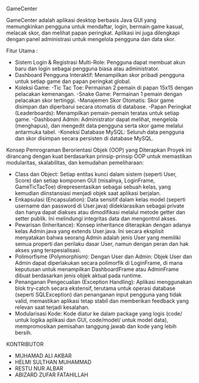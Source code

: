 GameCenter

GameCenter adalah aplikasi desktop berbasis Java GUI yang memungkinkan pengguna untuk mendaftar, login, bermain game kasual, melacak skor, dan melihat papan peringkat. Aplikasi ini juga dilengkapi dengan panel administrasi untuk mengelola pengguna dan data skor.

Fitur Utama :
  - Sistem Login & Registrasi Multi-Role: Pengguna dapat membuat akun baru dan login sebagai pengguna biasa atau administrator. 
  - Dashboard Pengguna Interaktif: Menampilkan skor pribadi pengguna untuk setiap game dan papan peringkat global.
  - Koleksi Game:
  -Tic Tac Toe: Permainan 2 pemain di papan 15x15 dengan pelacakan kemenangan.
  -Snake Game: Permainan 1 pemain dengan pelacakan skor tertinggi.
  -Manajemen Skor Otomatis: Skor game disimpan dan diperbarui secara otomatis di database.
  -Papan Peringkat (Leaderboards): Menampilkan pemain-pemain teratas untuk setiap game.
  -Dashboard Admin: Administrator dapat melihat, mengelola (menghapus), dan mengedit data pengguna serta skor game melalui antarmuka tabel.
  -Koneksi Database MySQL: Seluruh data pengguna dan skor disimpan secara persisten di database MySQL.

Konsep Pemrograman Berorientasi Objek (OOP) yang Diterapkan
Proyek ini dirancang dengan kuat berdasarkan prinsip-prinsip OOP untuk memastikan modularitas, skalabilitas, dan kemudahan pemeliharaan:
- Class dan Object: Setiap entitas kunci dalam sistem (seperti User, Score) dan setiap komponen GUI (misalnya, LoginFrame, GameTicTacToe) direpresentasikan sebagai sebuah kelas, yang kemudian diinstansiasi menjadi objek saat aplikasi berjalan.
- Enkapsulasi (Encapsulation): Data sensitif dalam kelas model (seperti username dan password di User.java) dideklarasikan sebagai private dan hanya dapat diakses atau dimodifikasi melalui metode getter dan setter publik. Ini melindungi integritas data dan mengontrol akses.
- Pewarisan (Inheritance): Konsep inheritance diterapkan dengan adanya kelas Admin.java yang extends User.java. Ini secara eksplisit menyatakan bahwa seorang Admin adalah jenis User yang memiliki semua properti dan perilaku dasar User, namun dengan peran dan hak akses yang terspesialisasi.
- Polimorfisme (Polymorphism): Dengan User dan Admin: Objek User dan Admin dapat diperlakukan secara polimorfik di LoginFrame, di mana keputusan untuk menampilkan DashboardFrame atau AdminFrame dibuat berdasarkan jenis objek aktual pada runtime.
- Penanganan Pengecualian (Exception Handling): Aplikasi menggunakan blok try-catch secara ekstensif, terutama untuk operasi database (seperti SQLException) dan penanganan input pengguna yang tidak valid, memastikan aplikasi tetap stabil dan memberikan feedback yang relevan saat terjadi kesalahan.
- Modularisasi Kode: Kode diatur ke dalam package yang logis (code/ untuk logika aplikasi dan GUI, code/model/ untuk model data), mempromosikan pemisahan tanggung jawab dan kode yang lebih bersih.

KONTRIBUTOR
- MUHAMAD ALI AKBAR
- HELMI SULTHAN MUHAMMAD
- RESTU NUR ALBAR
- ABIZARD ZUFAR FATAHILLAH
